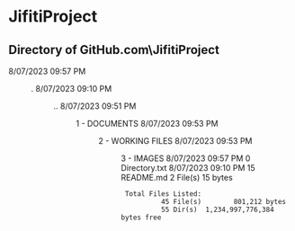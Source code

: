 # JifitiProject


## Directory of GitHub.com\JifitiProject
 
 8/07/2023  09:57 PM    <DIR>          .
 8/07/2023  09:10 PM    <DIR>          ..
 8/07/2023  09:51 PM    <DIR>          1 - DOCUMENTS
 8/07/2023  09:53 PM    <DIR>          2 - WORKING FILES
 8/07/2023  09:53 PM    <DIR>          3 - IMAGES
 8/07/2023  09:57 PM                 0 Directory.txt
 8/07/2023  09:10 PM                15 README.md
               2 File(s)             15 bytes
 
     Total Files Listed:
              45 File(s)        801,212 bytes
              55 Dir(s)  1,234,997,776,384 bytes free
